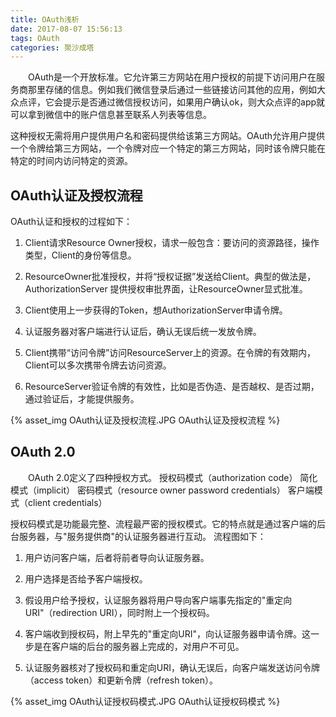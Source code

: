```yaml
---
title: OAuth浅析
date: 2017-08-07 15:56:13
tags: OAuth
categories: 聚沙成塔
---
```


<!--TOC-->

&emsp;&emsp;OAuth是一个开放标准。它允许第三方网站在用户授权的前提下访问用户在服务商那里存储的信息。例如我们微信登录后通过一些链接访问其他的应用，例如大众点评，它会提示是否通过微信授权访问，如果用户确认ok，则大众点评的app就可以拿到微信中的账户信息甚至联系人列表等信息。
<!--more-->
这种授权无需将用户提供用户名和密码提供给该第三方网站。OAuth允许用户提供一个令牌给第三方网站，一个令牌对应一个特定的第三方网站，同时该令牌只能在特定的时间内访问特定的资源。

## OAuth认证及授权流程

OAuth认证和授权的过程如下：
1. Client请求Resource Owner授权，请求一般包含：要访问的资源路径，操作类型，Client的身份等信息。

2. ResourceOwner批准授权，并将“授权证据”发送给Client。典型的做法是，AuthorizationServer 提供授权审批界面，让ResourceOwner显式批准。

3. Client使用上一步获得的Token，想AuthorizationServer申请令牌。

4. 认证服务器对客户端进行认证后，确认无误后统一发放令牌。

5. Client携带“访问令牌”访问ResourceServer上的资源。在令牌的有效期内，Client可以多次携带令牌去访问资源。

6. ResourceServer验证令牌的有效性，比如是否伪造、是否越权、是否过期，通过验证后，才能提供服务。

{% asset_img OAuth认证及授权流程.JPG OAuth认证及授权流程 %}

## OAuth 2.0

&emsp;&emsp;OAuth 2.0定义了四种授权方式。 授权码模式（authorization code） 简化模式（implicit） 密码模式（resource owner password credentials） 客户端模式（client credentials）

授权码模式是功能最完整、流程最严密的授权模式。它的特点就是通过客户端的后台服务器，与"服务提供商"的认证服务器进行互动。 流程图如下：

1. 用户访问客户端，后者将前者导向认证服务器。

2. 用户选择是否给予客户端授权。

3. 假设用户给予授权，认证服务器将用户导向客户端事先指定的"重定向URI"（redirection URI），同时附上一个授权码。

4. 客户端收到授权码，附上早先的"重定向URI"，向认证服务器申请令牌。这一步是在客户端的后台的服务器上完成的，对用户不可见。

5. 认证服务器核对了授权码和重定向URI，确认无误后，向客户端发送访问令牌（access token）和更新令牌（refresh token）。

{% asset_img OAuth认证授权码模式.JPG OAuth认证授权码模式 %}
